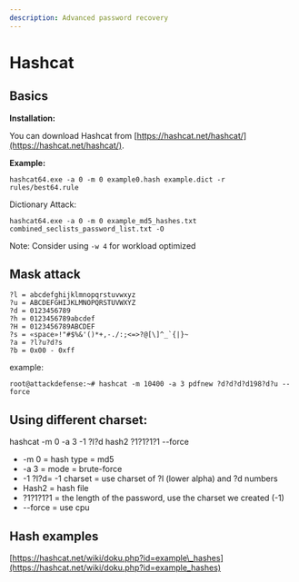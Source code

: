 ```yaml
---
description: Advanced password recovery
---
```


# Hashcat

## Basics

**Installation:** 

You can download Hashcat from [https://hashcat.net/hashcat/](https://hashcat.net/hashcat/). 

**Example:** 

`hashcat64.exe -a 0 -m 0 example0.hash example.dict -r rules/best64.rule` 

Dictionary Attack: 

`hashcat64.exe -a 0 -m 0 example_md5_hashes.txt combined_seclists_password_list.txt -O` 

Note: Consider using `-w 4` for workload optimized 

## Mask attack 

```text
?l = abcdefghijklmnopqrstuvwxyz 
?u = ABCDEFGHIJKLMNOPQRSTUVWXYZ 
?d = 0123456789 
?h = 0123456789abcdef 
?H = 0123456789ABCDEF 
?s = «space»!"#$%&'()*+,-./:;<=>?@[\]^_`{|}~ 
?a = ?l?u?d?s 
?b = 0x00 - 0xff 
```

example: 

`root@attackdefense:~# hashcat -m 10400 -a 3 pdfnew ?d?d?d?d198?d?u --force` 

## Using different charset: 

hashcat -m 0 -a 3 -1 ?l?d hash2 ?1?1?1?1 --force 

* -m 0 = hash type = md5 
* -a 3 = mode = brute-force 
* -1 ?l?d= -1  charset  = use charset of ?l \(lower alpha\) and ?d numbers 
* Hash2 = hash file  
* ?1?1?1?1 = the length of the password, use the charset we created  \(-1\) 
* --force = use cpu 

## Hash examples

[https://hashcat.net/wiki/doku.php?id=example\_hashes](https://hashcat.net/wiki/doku.php?id=example_hashes)

